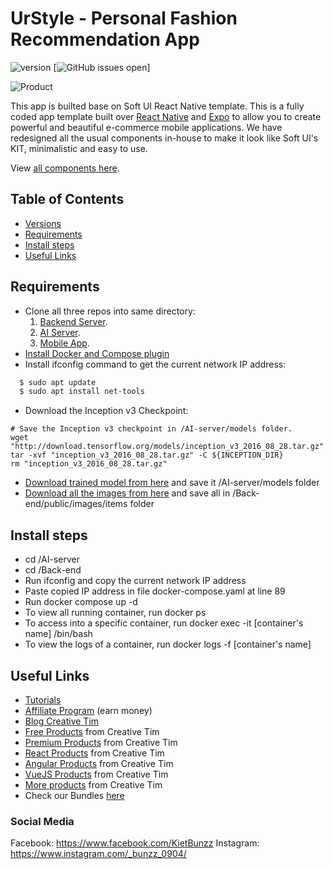 # UrStyle - Personal Fashion Recommendation App

![version](https://img.shields.io/badge/version-1.0.1-blue.svg)  [![GitHub issues open](https://github.com/Capstone-Project-UrStyle/Mobile-app/issues)]

![Product](![image](https://github.com/Capstone-Project-UrStyle/Mobile-app/assets/87163945/f1a47eca-4108-4237-b5e4-1d65b4f0c7a8))

This app is builted base on Soft UI React Native template. This is a fully coded app template built over [React Native](https://facebook.github.io/react-native/?ref=creativetim) and [Expo](https://expo.io/?ref=creativetim) to allow you to create powerful and beautiful e-commerce mobile applications. We have redesigned all the usual components in-house to make it look like Soft UI's KIT, minimalistic and easy to use.

View [all components here](https://demos.creative-tim.com/soft-ui-react-native/).

## Table of Contents

* [Versions](#versions)
* [Requirements](#requirements)
* [Install steps](#install-steps)
* [Useful Links](#useful-links)

## Requirements

- Clone all three repos into same directory:
  1. [Backend Server](https://github.com/Capstone-Project-UrStyle/Back-end).
  2. [AI Server](https://github.com/Capstone-Project-UrStyle/AI-server).
  3. [Mobile App](https://github.com/Capstone-Project-UrStyle/Mobile-app).
- [Install Docker and Compose plugin](https://docs.docker.com/compose/install/)
- Install ifconfig command to get the current network IP address:
```sh
  $ sudo apt update
  $ sudo apt install net-tools
```
- Download the Inception v3 Checkpoint:
```shell
# Save the Inception v3 checkpoint in /AI-server/models folder.
wget "http://download.tensorflow.org/models/inception_v3_2016_08_28.tar.gz"
tar -xvf "inception_v3_2016_08_28.tar.gz" -C ${INCEPTION_DIR}
rm "inception_v3_2016_08_28.tar.gz"
```
- [Download trained model from here](https://drive.google.com/drive/folders/0B4Eo9mft9jwoVDNEWlhEbUNUSE0?resourcekey=0-vQg9TMSLKnmPCuuWwl5Ebw) and save it /AI-server/models folder
- [Download all the images from here](https://drive.google.com/file/d/0B4Eo9mft9jwoNm5WR3ltVkJWX0k/view?resourcekey=0-U-30d1POF7IlnAE5bzOzPA) and save all in /Back-end/public/images/items folder

## Install steps

- cd /AI-server
- cd /Back-end
- Run ifconfig and copy the current network IP address
- Paste copied IP address in file docker-compose.yaml at line 89
- Run docker compose up -d
- To view all running container, run docker ps
- To access into a specific container, run docker exec -it [container's name] /bin/bash
- To view the logs of a container, run docker logs -f [container's name]

## Useful Links

- [Tutorials](https://www.youtube.com/channel/UCVyTG4sCw-rOvB9oHkzZD1w)
- [Affiliate Program](https://www.creative-tim.com/affiliates/new) (earn money)
- [Blog Creative Tim](http://blog.creative-tim.com/)
- [Free Products](https://www.creative-tim.com/bootstrap-themes/free) from Creative Tim
- [Premium Products](https://www.creative-tim.com/bootstrap-themes/premium) from Creative Tim
- [React Products](https://www.creative-tim.com/bootstrap-themes/react-themes) from Creative Tim
- [Angular Products](https://www.creative-tim.com/bootstrap-themes/angular-themes) from Creative Tim
- [VueJS Products](https://www.creative-tim.com/bootstrap-themes/vuejs-themes) from Creative Tim
- [More products](https://www.creative-tim.com/bootstrap-themes) from Creative Tim
- Check our Bundles [here](https://www.creative-tim.com/bundles?ref=soft-ui-github-readme)


### Social Media

Facebook: <https://www.facebook.com/KietBunzz>
Instagram: <https://www.instagram.com/_bunzz_0904/>
